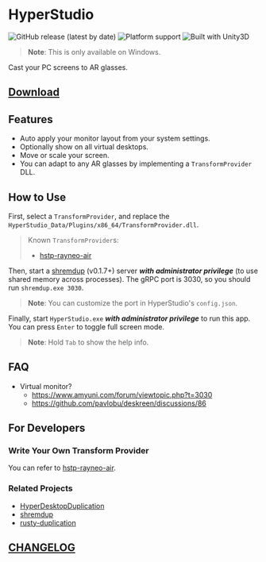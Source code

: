 # HyperStudio

![GitHub release (latest by date)](https://img.shields.io/github/v/release/DiscreteTom/HyperStudio?style=flat-square)
![Platform support](https://img.shields.io/badge/platform-windows-blue?style=flat-square)
![Built with Unity3D](https://img.shields.io/badge/Built%20with-Unity3D-lightgrey?style=flat-square)

> **Note**: This is only available on Windows.

Cast your PC screens to AR glasses.

## [Download](https://github.com/DiscreteTom/HyperStudio/releases)

## Features

- Auto apply your monitor layout from your system settings.
- Optionally show on all virtual desktops.
- Move or scale your screen.
- You can adapt to any AR glasses by implementing a `TransformProvider` DLL.

## How to Use

First, select a `TransformProvider`, and replace the `HyperStudio_Data/Plugins/x86_64/TransformProvider.dll`.

> Known `TransformProvider`s:
>
> - [hstp-rayneo-air](https://github.com/DiscreteTom/hstp-rayneo-air)

Then, start a [shremdup](https://github.com/DiscreteTom/shremdup) (v0.1.7+) server **_with administrator privilege_** (to use shared memory across processes). The gRPC port is 3030, so you should run `shremdup.exe 3030`.

> **Note**: You can customize the port in HyperStudio's `config.json`.

Finally, start `HyperStudio.exe` **_with administrator privilege_** to run this app. You can press `Enter` to toggle full screen mode.

> **Note**: Hold `Tab` to show the help info.

## FAQ

- Virtual monitor?
  - https://www.amyuni.com/forum/viewtopic.php?t=3030
  - https://github.com/pavlobu/deskreen/discussions/86

## For Developers

### Write Your Own Transform Provider

You can refer to [hstp-rayneo-air](https://github.com/DiscreteTom/hstp-rayneo-air).

### Related Projects

- [HyperDesktopDuplication](https://github.com/DiscreteTom/HyperDesktopDuplication)
- [shremdup](https://github.com/DiscreteTom/shremdup)
- [rusty-duplication](https://github.com/DiscreteTom/rusty-duplication)

## [CHANGELOG](https://github.com/DiscreteTom/HyperStudio/blob/main/CHANGELOG.md)
